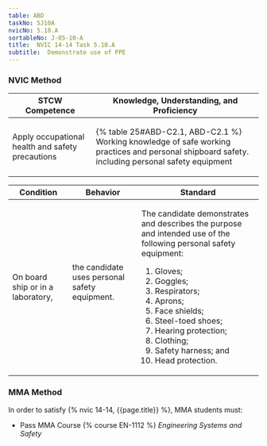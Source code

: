 ```yaml
---
table: ABD
taskNo: 5J10A
nvicNo: 5.10.A 
sortableNo: J-05-10-A
title:  NVIC 14-14 Task 5.10.A
subtitle:  Demonstrate use of PPE
---
```






### NVIC Method

<a style="display:none;" onclick="togglevisibility('nvic_methods')" >Show NVIC method.</a>

<div id='nvic_methods' class='show'>

<table>
<thead>
<tr>
<th class='forty'> STCW Competence </th>
<th class='sixty'> Knowledge, Understanding, and Proficiency </th>
</tr>
</thead>

<tbody>
<tr><td markdown='1'>

Apply occupational health and safety precautions

</td><td markdown='1'>

{% table 25#ABD-C2.1, ABD-C2.1 %} Working knowledge of safe working practices and personal shipboard safety. including personal safety equipment

</td></tr>


</tbody>
</table>


<table>
<thead>
<tr><th class='twenty'>  Condition </th><th class='twenty'> Behavior </th><th  class='sixty'>Standard </th></tr>
</thead>
<tbody >



<tr><td markdown='1'>

On board ship or in a laboratory,

</td><td markdown='1'>

the candidate uses personal safety equipment.

<br>

<div class="tooltip" markdown='1'>



</div>


</td><td markdown='1'>

The candidate demonstrates and describes the purpose and intended use of the following personal safety equipment:

1. Gloves;
2. Goggles;
3. Respirators;
4. Aprons;
5. Face shields;
6. Steel-toed shoes;
7. Hearing protection;
8. Clothing;
9. Safety harness; and 
10. Head protection. 

</td></tr>
</tbody>
</table>
</div>


### MMA Method

In order to satisfy  {% nvic 14-14, {{page.title}}  %}, MMA students must:

* Pass MMA Course {% course EN-1112 %}  *Engineering Systems and Safety*